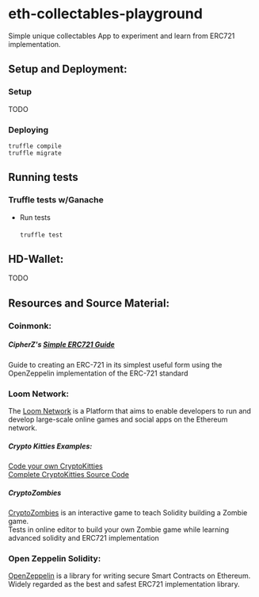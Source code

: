 # eth-collectables-playground
Simple unique collectables App to experiment and learn from ERC721 implementation.

## Setup and Deployment:
### Setup

TODO
### Deploying

`truffle compile` <br />
`truffle migrate`

## Running tests

### Truffle tests w/Ganache

- Run tests  <br />   
    `truffle test`  <br />

## HD-Wallet:
TODO

## Resources and Source Material:

### Coinmonk:
##### CipherZ's  [Simple ERC721 Guide](https://medium.com/coinmonks/a-simple-erc-721-example-c3f72b5aa19)
Guide to creating an ERC-721 in its simplest useful form using the OpenZeppelin implementation of the ERC-721 standard
### Loom Network:
The [Loom Network](https://loomx.io/) is a Platform that aims to enable developers to run and develop large-scale online games and social apps on the Ethereum network. 

##### Crypto Kitties Examples:
[Code your own CryptoKitties](https://medium.com/loom-network/how-to-code-your-own-cryptokitties-style-game-on-ethereum-7c8ac86a4eb3)<br />
[Complete CryptoKitties Source Code](https://ethfiddle.com/09YbyJRfiI)
##### CryptoZombies
[CryptoZombies](https://cryptozombies.io/) is an interactive game to teach Solidity building a Zombie game. <br />
Tests in online editor to build your own Zombie game while learning advanced solidity and ERC721 implementation

### Open Zeppelin Solidity:
[OpenZeppelin](https://github.com/OpenZeppelin/openzeppelin-solidity)  is a library for writing secure Smart Contracts on Ethereum. <br />
Widely regarded as the best and safest ERC721 implementation library.
